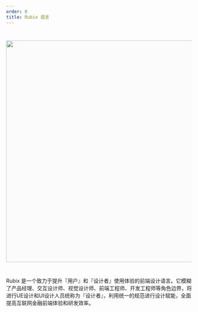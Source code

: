 ```yaml
---
order: 0
title: Rubix 语言
---
```


<div style="text-align:center;background:#FBFBFB;margin:40px 0;">
  <img width="600" src="http://10.230.135.97:8000/logo-rubix.svg">
</div>

Rubix 是一个致力于提升『用户』和『设计者』使用体验的前端设计语言。它模糊了产品经理、交互设计师、视觉设计师、前端工程师、开发工程师等角色边界，将进行UE设计和UI设计人员统称为『设计者』，利用统一的规范进行设计赋能，全面提高互联网金融前端体验和研发效率。
